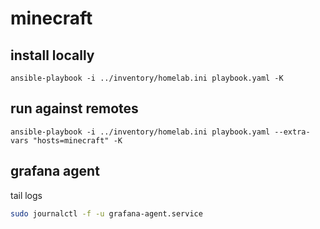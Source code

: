 minecraft
=========

## install locally

`ansible-playbook -i ../inventory/homelab.ini playbook.yaml -K`

## run against remotes

`ansible-playbook -i ../inventory/homelab.ini playbook.yaml --extra-vars "hosts=minecraft" -K`

## grafana agent

tail logs

```sh
sudo journalctl -f -u grafana-agent.service
```

